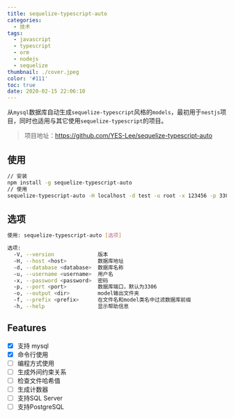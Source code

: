 ```yaml
---
title: sequelize-typescript-auto
categories:
  - 技术
tags:
  - javascript
  - typescript
  - orm
  - nodejs
  - sequelize
thumbnail: ./cover.jpeg
color: '#111'
toc: true
date: 2020-02-15 22:06:10
---
```



从`mysql`数据库自动生成`sequelize-typescript`风格的`models`，最初用于`nestjs`项目，同时也适用与其它使用`sequelize-typescript`的项目。

<!-- more -->

> 项目地址：https://github.com/YES-Lee/sequelize-typescript-auto

## 使用

```bash
// 安装
npm install -g sequelize-typescript-auto
// 使用
sequelize-typescript-auto -H localhost -d test -u root -x 123456 -p 3306 -f test_ -o ./_models
```

## 选项

```bash
使用: sequelize-typescript-auto [选项]

选项:
  -V, --version              版本
  -H, --host <host>          数据库地址
  -d, --database <database>  数据库名称
  -u, --username <username>  用户名
  -x, --password <password>  密码
  -p, --port <port>          数据库端口，默认为3306
  -o, --output <dir>         model输出文件夹
  -f, --prefix <prefix>      在文件名和model类名中过滤数据库前缀
  -h, --help                 显示帮助信息
```

## Features

* [x] 支持 mysql
* [x] 命令行使用
* [ ] 编程方式使用
* [ ] 生成外间约束关系
* [ ] 检查文件哈希值
* [ ] 生成计数器
* [ ] 支持SQL Server
* [ ] 支持PostgreSQL
